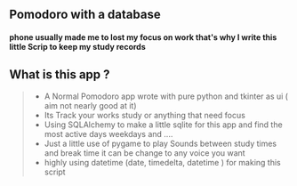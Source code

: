 ## Pomodoro with a database

#### phone usually made me to lost my focus on work that's why I write this little Scrip to keep my study records

## What is this app ?

>
>- A Normal Pomodoro app wrote with pure python and tkinter as ui ( aim not nearly good at it)
>- Its Track your works study or anything that need focus 
>- Using SQLAlchemy to make a little sqlite for this app and find the most active days weekdays and ....
>- Just a little use of pygame to play Sounds between study times and break time it can be change to any voice you want
>- highly using datetime (date, timedelta, datetime ) for making this script
>
